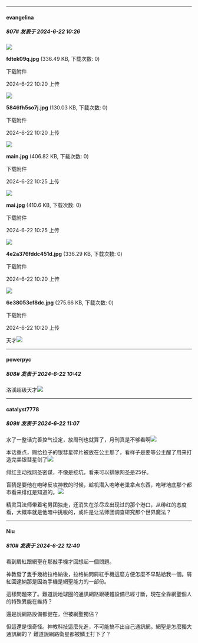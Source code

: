 ﻿
*****

####  evangelina  
##### 807#       发表于 2024-6-22 10:26

<img src="https://img.saraba1st.com/forum/202406/22/102009fjtpcq1zbhqwbb8b.jpg" referrerpolicy="no-referrer">

<strong>fdtek09q.jpg</strong> (336.49 KB, 下载次数: 0)

下载附件

2024-6-22 10:20 上传

<img src="https://img.saraba1st.com/forum/202406/22/102007l3361z6izlwu3igw.jpg" referrerpolicy="no-referrer">

<strong>5846fh5so7j.jpg</strong> (130.03 KB, 下载次数: 0)

下载附件

2024-6-22 10:20 上传

<img src="https://img.saraba1st.com/forum/202406/22/102535sadlk3kg4yfa2lka.jpg" referrerpolicy="no-referrer">

<strong>main.jpg</strong> (406.82 KB, 下载次数: 0)

下载附件

2024-6-22 10:25 上传

<img src="https://img.saraba1st.com/forum/202406/22/102538r918lizqi397aw8l.jpg" referrerpolicy="no-referrer">

<strong>mai.jpg</strong> (410.6 KB, 下载次数: 0)

下载附件

2024-6-22 10:25 上传

<img src="https://img.saraba1st.com/forum/202406/22/102004ukhhfnov1qekxh1j.jpg" referrerpolicy="no-referrer">

<strong>4e2a376fddc451d.jpg</strong> (336.29 KB, 下载次数: 0)

下载附件

2024-6-22 10:20 上传

<img src="https://img.saraba1st.com/forum/202406/22/102006sbgss8hehbd5s22s.jpg" referrerpolicy="no-referrer">

<strong>6e38053cf8dc.jpg</strong> (275.66 KB, 下载次数: 0)

下载附件

2024-6-22 10:20 上传

天才<img src="https://static.saraba1st.com/image/smiley/face2017/067.png" referrerpolicy="no-referrer">


*****

####  powerpyc  
##### 808#       发表于 2024-6-22 10:42

洛溪超级天才<img src="https://static.saraba1st.com/image/smiley/face2017/059.png" referrerpolicy="no-referrer">


*****

####  catalyst7778  
##### 809#       发表于 2024-6-22 11:07

水了一整话完善控气设定，放周刊也就算了，月刊真是不够看啊<img src="https://static.saraba1st.com/image/smiley/face2017/018.png" referrerpolicy="no-referrer">

本话重点，赐给拉子的银彗星碎片被放在公主那了，看样子是要等公主醒了用来打造完美银彗星剑了<img src="https://static.saraba1st.com/image/smiley/face2017/125.png" referrerpolicy="no-referrer">

绯红主动找网圣密谋，不像是挖坑，看来可以排除网圣是25仔。

盲猜是要他在咆哮反攻神教的时候，趁机潜入咆哮老巢拿点东西，咆哮地底那个都市看来绯红是知道的。<img src="https://static.saraba1st.com/image/smiley/face2017/048.png" referrerpolicy="no-referrer">

精灵耳法师带着宅男团独走，还消失在杀尽龙出现过的那个港口，从绯红的态度看，大概率就是他暗中挑唆的，或许是让法师团调查研究那个世界魔法？


*****

####  Niu  
##### 810#       发表于 2024-6-22 12:40

看到屑紅跟網聖在那敲手機才回想起一個問題。

神教發了隻手幾給拉格納後，拉格納問屑紅手機這麼方便怎麼不早點給我一個。屑紅回達納那是因為手機是網聖能力的一部份。

這樣問題來了。難道說地球圈的通訊網路跟硬體設備已經寸斷，現在全靠網聖個人的特殊異能在維持？

還是說網路設備都健在，但被網聖獨佔？

但這還是很奇怪。神教科技這麼先進，不可能搞不出自己通訊網。網聖是怎麼獨大通訊網的？ 難道說網路衛星都被鱗王打下了？

